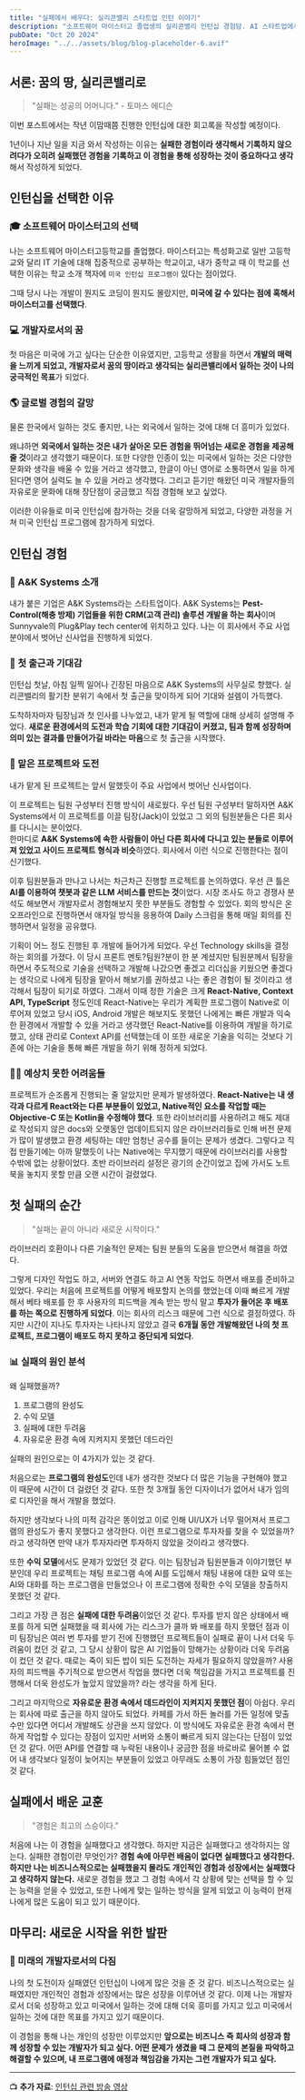 ```yaml
---
title: "실패에서 배우다: 실리콘밸리 스타트업 인턴 이야기"
description: "소프트웨어 마이스터고 졸업생의 실리콘밸리 인턴십 경험담. AI 스타트업에서 겪은 기술적 도전, 문화적 충격, 그리고 프로젝트의 실패를 통해 얻은 값진 교훈들."
pubDate: "Oct 20 2024"
heroImage: "../../assets/blog/blog-placeholder-6.avif"
---
```


## 서론: 꿈의 땅, 실리콘밸리로

> "실패는 성공의 어머니다." - 토마스 에디슨

이번 포스트에서는 작년 이맘때쯤 진행한 인턴십에 대한 회고록을 작성할 예정이다.

1년이나 지난 일을 지금 와서 작성하는 이유는 **실패한 경험이라 생각해서 기록하지 않으려다가 오히려 실패했던 경험을 기록하고 이 경험을 통해 성장하는 것이 중요하다고 생각**해서 작성하게 되었다.

## 인턴십을 선택한 이유

### 🎓 소프트웨어 마이스터고의 선택

나는 소프트웨어 마이스터고등학교를 졸업했다. 마이스터고는 특성화고로 일반 고등학교와 달리 IT 기술에 대해 집중적으로 공부하는 학교이고, 내가 중학교 때 이 학교를 선택한 이유는 학교 소개 책자에 `미국 인턴십 프로그램이` 있다는 점이었다.

그때 당시 나는 개발이 뭔지도 코딩이 뭔지도 몰랐지만, **미국에 갈 수 있다는 점에 혹해서 마이스터고를 선택했다**.

### 💻 개발자로서의 꿈

첫 마음은 미국에 가고 싶다는 단순한 이유였지만, 고등학교 생활을 하면서 **개발의 매력을 느끼게 되었고, 개발자로서 꿈의 땅이라고 생각되는 실리콘밸리에서 일하는 것이 나의 궁극적인 목표**가 되었다.

### 🌎 글로벌 경험의 갈망

물론 한국에서 일하는 것도 좋지만, 나는 외국에서 일하는 것에 대해 더 흥미가 있었다. 

왜냐하면 **외국에서 일하는 것은 내가 살아온 모든 경험을 뛰어넘는 새로운 경험을 제공해줄 것**이라고 생각했기 때문이다. 또한 다양한 인종이 있는 미국에서 일하는 것은 다양한 문화와 생각을 배울 수 있을 거라고 생각했고, 한글이 아닌 영어로 소통하면서 일을 하게 된다면 영어 실력도 늘 수 있을 거라고 생각했다. 그리고 듣기만 해왔던 미국 개발자들의 자유로운 문화에 대해 장단점이 궁금했고 직접 경험해 보고 싶었다.

이러한 이유들로 미국 인턴십에 참가하는 것을 더욱 갈망하게 되었고, 다양한 과정을 거쳐 미국 인턴십 프로그램에 참가하게 되었다.

## 인턴십 경험

### 🏢 A&K Systems 소개

내가 붙은 기업은 A&K Systems라는 스타트업이다. A&K Systems는 **Pest-Control(해충 방제) 기업들을 위한 CRM(고객 관리) 솔루션 개발을 하는 회사**이며 Sunnyvale의 Plug&Play tech center에 위치하고 있다. 나는 이 회사에서 주요 사업 분야에서 벗어난 신사업을 진행하게 되었다.

### 🌅 첫 출근과 기대감

인턴십 첫날, 아침 일찍 일어나 긴장된 마음으로 A&K Systems의 사무실로 향했다. 실리콘밸리의 활기찬 분위기 속에서 첫 출근을 맞이하게 되어 기대와 설렘이 가득했다. 

도착하자마자 팀장님과 첫 인사를 나누었고, 내가 맡게 될 역할에 대해 상세히 설명해 주었다. **새로운 환경에서의 도전과 학습 기회에 대한 기대감이 커졌고, 팀과 함께 성장하며 의미 있는 결과를 만들어가길 바라는 마음**으로 첫 출근을 시작했다.

### 🚀 맡은 프로젝트와 도전

내가 맡게 된 프로젝트는 앞서 말했듯이 주요 사업에서 벗어난 신사업이다. 

이 프로젝트는 팀원 구성부터 진행 방식이 새로웠다. 우선 팀원 구성부터 말하자면 A&K Systems에서 이 프로젝트를 이끌 팀장(Jack)이 있었고 그 외의 팀원분들은 다른 회사를 다니시는 분이었다. <br/>
한마디로 **A&K Systems에 속한 사람들이 아닌 다른 회사에 다니고 있는 분들로 이루어져 있었고 사이드 프로젝트 형식과 비슷**하였다. 회사에서 이런 식으로 진행한다는 점이 신기했다.

이후 팀원분들과 만나고 나서는 차근차근 진행할 프로젝트를 논의하였다. 우선 큰 틀은 **AI를 이용하여 챗봇과 같은 LLM 서비스를 만드는 것**이었다. 시장 조사도 하고 경쟁사 분석도 해보면서 개발자로서 경험해보지 못한 부분들도 경험할 수 있었다. 회의 방식은 온오프라인으로 진행하면서 애자일 방식을 응용하여 Daily 스크럼을 통해 매일 회의를 진행하면서 일정을 공유했다.

기획이 어느 정도 진행된 후 개발에 들어가게 되었다. 우선 Technology skills을 결정하는 회의를 가졌다. 이 당시 프론트 멘토?팀원?분이 한 분 계셨지만 팀원분께서 팀장을 하면서 주도적으로 기술을 선택하고 개발해 나갔으면 좋겠고 리더십을 키웠으면 좋겠다는 생각으로 나에게 팀장을 맡아서 해보기를 권하셨고 나는 좋은 경험이 될 것이라고 생각해서 팀장이 되기로 하였다. 그래서 이때 정한 기술은 크게 **React-Native, Context API, TypeScript** 정도인데 React-Native는 우리가 계획한 프로그램이 Native로 이루어져 있었고 당시 iOS, Android 개발은 해보지도 못했던 나에게는 빠른 개발과 익숙한 환경에서 개발할 수 있을 거라고 생각했던 React-Native를 이용하여 개발을 하기로 했고, 상태 관리로 Context API를 선택했는데 이 또한 새로운 기술을 익히는 것보다 기존에 아는 기술을 통해 빠른 개발을 하기 위해 정하게 되었다. 

### 🧗‍♂️ 예상치 못한 어려움들

프로젝트가 순조롭게 진행되는 줄 알았지만 문제가 발생하였다. **React-Native는 내 생각과 다르게 React와는 다른 부분들이 있었고, Native적인 요소를 작업할 때는 Objective-C 또는 Kotlin을 수정해야 했다**. 또한 라이브러리를 사용하려고 해도 제대로 작성되지 않은 docs와 오랫동안 업데이트되지 않은 라이브러리들로 인해 버전 문제가 많이 발생했고 환경 세팅하는 데만 엄청난 공수를 들이는 문제가 생겼다. 그렇다고 직접 만들기에는 아까 말했듯이 나는 Native에는 무지했기 때문에 라이브러리를 사용할 수밖에 없는 상황이었다. 초반 라이브러리 설정은 광기의 순간이었고 집에 가서도 노트북을 놓치지 못할 만큼 오랜 시간이 걸렸었다.

## 첫 실패의 순간

> "실패는 끝이 아니라 새로운 시작이다."

라이브러리 호환이나 다른 기술적인 문제는 팀원 분들의 도움을 받으면서 해결을 하였다.

그렇게 디자인 작업도 하고, 서버와 연결도 하고 AI 연동 작업도 하면서 배포를 준비하고 있었다. 우리는 처음에 프로젝트를 어떻게 배포할지 논의를 했었는데 이때 빠르게 개발해서 베타 배포를 한 후 사용자의 피드백을 계속 받는 방식 말고 **투자가 들어온 후 배포를 하는 쪽으로 진행하게 되었다**. 이는 회사의 리스크 때문에 그런 식으로 결정하였다. 하지만 시간이 지나도 투자자는 나타나지 않았고 결국 **6개월 동안 개발해왔던 나의 첫 프로젝트, 프로그램이 배포도 하지 못하고 중단되게 되었다**.

### 📊 실패의 원인 분석

왜 실패했을까?

1. 프로그램의 완성도
2. 수익 모델
3. 실패에 대한 두려움
4. 자유로운 환경 속에 지켜지지 못했던 데드라인

실패의 원인으로는 이 4가지가 있는 것 같다.

처음으로는 **프로그램의 완성도**인데 내가 생각한 것보다 더 많은 기능을 구현해야 했고 이 때문에 시간이 더 걸렸던 것 같다. 또한 첫 3개월 동안 디자이너가 없어서 내가 임의로 디자인을 해서 개발을 했었다.

하지만 생각보다 나의 미적 감각은 똥이었고 이로 인해 UI/UX가 너무 떨어져서 프로그램의 완성도가 좋지 못했다고 생각한다. 이런 프로그램으로 투자자를 찾을 수 있었을까? 라고 생각하면 만약 내가 투자자라면 투자하지 않았을 것이라고 생각했다.

또한 **수익 모델**에서도 문제가 있었던 것 같다. 이는 팀장님과 팀원분들과 이야기했던 부분인데 우리 프로젝트는 채팅 프로그램 속에 AI를 도입해서 채팅 내용에 대한 요약 또는 AI와 대화를 하는 프로그램을 만들었으나 이 프로그램에 정확한 수익 모델을 창출하지 못했던 것 같다.

그리고 가장 큰 점은 **실패에 대한 두려움**이었던 것 같다. 투자를 받지 않은 상태에서 배포를 하게 되면 실패했을 때 회사에 가는 리스크가 클까 봐 배포를 하지 못했던 점과 이미 팀장님은 여러 번 투자를 받기 전에 진행했던 프로젝트들이 실패로 끝이 나서 더욱 두려움이 컸던 것 같고, 그 당시 상황이 많은 AI 기업들이 망해가는 상황이라 더욱 두려움이 컸던 것 같다. 때로는 죽이 되든 밥이 되든 도전하는 자세가 필요하지 않았을까? 사용자의 피드백을 주기적으로 받으면서 작업을 했다면 더욱 책임감을 가지고 프로젝트를 진행해서 더욱 완성도가 높았지 않았을까? 라는 생각을 하게 된다.

그리고 마지막으로 **자유로운 환경 속에서 데드라인이 지켜지지 못했던 점**이 아쉽다. 우리는 회사에 따로 출근을 하지 않아도 되었다. 카페를 가서 하든 놀러를 가든 일정에 맞출 수만 있다면 어디서 개발해도 상관을 쓰지 않았다. 이 방식에도 자유로운 환경 속에서 편하게 작업할 수 있다는 장점이 있지만 서버와 소통이 빠르게 되지 않는다는 단점이 있었던 것 같다. 어떤 API를 연결할 때 누락된 내용이나 궁금한 점을 바로바로 물어볼 수 없어 내 생각보다 일정이 늦어지는 부분들이 있었고 아무래도 소통이 가장 힘들었던 점인 것 같다.

## 실패에서 배운 교훈

> "경험은 최고의 스승이다."

처음에 나는 이 경험을 실패했다고 생각했다. 하지만 지금은 실패했다고 생각하지는 않는다. 실패한 경험이란 무엇인가? **경험 속에 아무런 배움이 없다면 실패했다고 생각한다. 하지만 나는 비즈니스적으로는 실패했을지 몰라도 개인적인 경험과 성장에서는 실패했다고 생각하지 않는다.** 새로운 경험을 했고 그 경험 속에서 각 상황에 맞는 선택을 할 수 있는 능력을 얻을 수 있었고, 또한 나에게 맞는 일하는 방식을 알게 되었고 이 능력이 현재 나에게 많은 도움이 되고 있기 때문이다.

## 마무리: 새로운 시작을 위한 발판

### 🌟 미래의 개발자로서의 다짐

나의 첫 도전이자 실패였던 인턴십이 나에게 많은 것을 준 것 같다. 비즈니스적으로는 실패였지만 개인적인 경험과 성장에서는 많은 성장을 이루어낸 것 같다. 이제 나는 개발자로서 더욱 성장하고 있고 미국에서 일하는 것에 대해 더욱 흥미를 가지고 있고 미국에서 일하는 것에 대한 목표를 가지고 있기 때문이다.

이 경험을 통해 나는 개인의 성장만 이루었지만 **앞으로는 비즈니스 즉 회사의 성장과 함께 성장할 수 있는 개발자가 되고 싶다. 어떤 문제가 생겼을 때 그 문제의 본질을 파악하고 해결할 수 있으며, 내 프로그램에 애정과 책임감을 가지는 그런 개발자가 되고 싶다.**

---

📺 **추가 자료**: [인턴십 관련 방송 영상](https://youtu.be/1SuyuSYMWCE?si=uyWgwj5IXl0z1Qb1)
